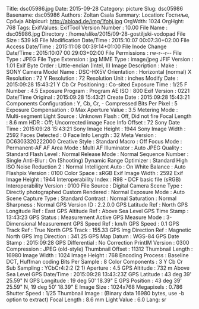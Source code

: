 Title: dsc05986.jpg
Date: 2015-09-28
Category: picture
Slug: dsc05986
Basename: dsc05986
Authors: Zoltan Csala
Summary:
Location: Гостиље, Србија
Ablpicurl: http://abload.de/img/1fohj.jpg
OrgWdth: 1024
OrgHght: 768
Tags:
ExifValues: ExifTool Version Number : 10.00
            File Name : dsc05986.jpg
            Directory : /home/slike/2015/09-28-gostiljski-vodopad
            File Size : 539 kB
            File Modification Date/Time : 2015:10:07 00:07:30+02:00
            File Access Date/Time : 2015:11:08 00:39:14+01:00
            File Inode Change Date/Time : 2015:10:07 00:29:03+02:00
            File Permissions : rw-r--r--
            File Type : JPEG
            File Type Extension : jpg
            MIME Type : image/jpeg
            JFIF Version : 1.01
            Exif Byte Order : Little-endian (Intel, II)
            Image Description :
            Make : SONY
            Camera Model Name : DSC-HX5V
            Orientation : Horizontal (normal)
            X Resolution : 72
            Y Resolution : 72
            Resolution Unit : inches
            Modify Date : 2015:09:28 15:43:21
            Y Cb Cr Positioning : Co-sited
            Exposure Time : 1/25
            F Number : 4.5
            Exposure Program : Program AE
            ISO : 800
            Exif Version : 0221
            Date/Time Original : 2015:09:28 15:43:21
            Create Date : 2015:09:28 15:43:21
            Components Configuration : Y, Cb, Cr, -
            Compressed Bits Per Pixel : 5
            Exposure Compensation : 0
            Max Aperture Value : 3.5
            Metering Mode : Multi-segment
            Light Source : Unknown
            Flash : Off, Did not fire
            Focal Length : 8.6 mm
            HDR : Off; Uncorrected image
            Face Info Offset : 72
            Sony Date Time : 2015:09:28 15:43:21
            Sony Image Height : 1944
            Sony Image Width : 2592
            Faces Detected : 0
            Face Info Length : 32
            Meta Version : DC6303320222000
            Creative Style : Standard
            Macro : Off
            Focus Mode : Permanent-AF
            AF Area Mode : Multi
            AF Illuminator : Auto
            JPEG Quality : Standard
            Flash Level : Normal
            Release Mode : Normal
            Sequence Number : Single
            Anti-Blur : On (Shooting)
            Dynamic Range Optimizer : Standard
            High ISO Noise Reduction 2 : Normal
            Intelligent Auto : On
            White Balance : Auto
            Flashpix Version : 0100
            Color Space : sRGB
            Exif Image Width : 2592
            Exif Image Height : 1944
            Interoperability Index : R98 - DCF basic file (sRGB)
            Interoperability Version : 0100
            File Source : Digital Camera
            Scene Type : Directly photographed
            Custom Rendered : Normal
            Exposure Mode : Auto
            Scene Capture Type : Standard
            Contrast : Normal
            Saturation : Normal
            Sharpness : Normal
            GPS Version ID : 2.2.0.0
            GPS Latitude Ref : North
            GPS Longitude Ref : East
            GPS Altitude Ref : Above Sea Level
            GPS Time Stamp : 13:43:23
            GPS Status : Measurement Active
            GPS Measure Mode : 3-Dimensional Measurement
            GPS Speed Ref : km/h
            GPS Speed : 0.1
            GPS Track Ref : True North
            GPS Track : 155.33
            GPS Img Direction Ref : Magnetic North
            GPS Img Direction : 341.25
            GPS Map Datum : WGS-84
            GPS Date Stamp : 2015:09:28
            GPS Differential : No Correction
            PrintIM Version : 0300
            Compression : JPEG (old-style)
            Thumbnail Offset : 11312
            Thumbnail Length : 16980
            Image Width : 1024
            Image Height : 768
            Encoding Process : Baseline DCT, Huffman coding
            Bits Per Sample : 8
            Color Components : 3
            Y Cb Cr Sub Sampling : YCbCr4:2:2 (2 1)
            Aperture : 4.5
            GPS Altitude : 732 m Above Sea Level
            GPS Date/Time : 2015:09:28 13:43:23Z
            GPS Latitude : 43 deg 39' 25.59" N
            GPS Longitude : 19 deg 50' 18.39" E
            GPS Position : 43 deg 39' 25.59" N, 19 deg 50' 18.39" E
            Image Size : 1024x768
            Megapixels : 0.786
            Shutter Speed : 1/25
            Thumbnail Image : (Binary data 16980 bytes, use -b option to extract)
            Focal Length : 8.6 mm
            Light Value : 6.0
Lang: sr

